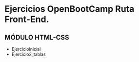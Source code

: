 # Ejercicios OpenBootCamp Ruta Front-End.
## MÓDULO HTML-CSS
 

- EjercicioInicial
- Ejercicio2_tablas
